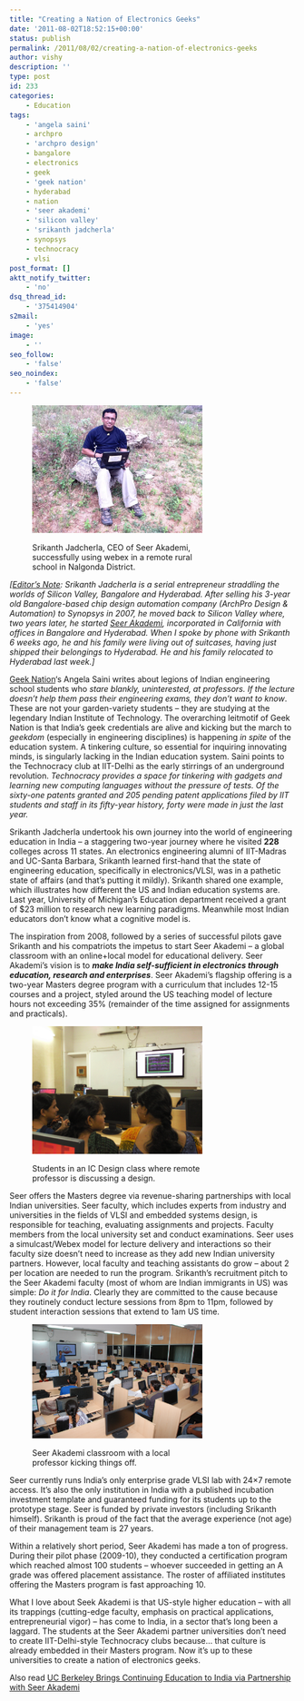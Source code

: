 ```yaml
---
title: "Creating a Nation of Electronics Geeks"
date: '2011-08-02T18:52:15+00:00'
status: publish
permalink: /2011/08/02/creating-a-nation-of-electronics-geeks
author: vishy
description: ''
type: post
id: 233
categories:
    - Education
tags:
    - 'angela saini'
    - archpro
    - 'archpro design'
    - bangalore
    - electronics
    - geek
    - 'geek nation'
    - hyderabad
    - nation
    - 'seer akademi'
    - 'silicon valley'
    - 'srikanth jadcherla'
    - synopsys
    - technocracy
    - vlsi
post_format: []
aktt_notify_twitter:
    - 'no'
dsq_thread_id:
    - '375414904'
s2mail:
    - 'yes'
image:
    - ''
seo_follow:
    - 'false'
seo_noindex:
    - 'false'
---
```

<figure aria-describedby="caption-attachment-234" class="wp-caption alignleft" id="attachment_234" style="width: 300px">

[![](../../../../uploads/2011/08/profJSK.jpg "profJSK")](../../../../uploads/2011/08/profJSK.jpg)<figcaption class="wp-caption-text" id="caption-attachment-234">Srikanth Jadcherla, CEO of Seer Akademi, successfully using webex in a remote rural school in Nalgonda District.</figcaption></figure>

*\[<span style="text-decoration: underline;">Editor’s Note</span>: Srikanth Jadcherla is a serial entrepreneur straddling the worlds of Silicon Valley, Bangalore and Hyderabad. After selling his 3-year old Bangalore-based chip design automation company (ArchPro Design &amp; Automation) to Synopsys in 2007, he moved back to Silicon Valley where, two years later, he started [Seer Akademi](http://seerakademi.com/index.htm), incorporated in California with offices in Bangalore and Hyderabad. When I spoke by phone with Srikanth 6 weeks ago, he and his family were living out of suitcases, having just shipped their belongings to Hyderabad. He and his family relocated to Hyderabad last week.\]*

[Geek Nation](http://www.amazon.co.uk/Geek-Nation-Indian-Science-Taking/dp/1444710141)‘s Angela Saini writes about legions of Indian engineering school students who *stare blankly, uninterested, at professors. If the lecture doesn’t help them pass their engineering exams, they don’t want to know*. These are not your garden-variety students – they are studying at the legendary Indian Institute of Technology. The overarching leitmotif of Geek Nation is that India’s geek credentials are alive and kicking but the march to *geekdom* (especially in engineering disciplines) is happening *in spite* of the education system. A tinkering culture, so essential for inquiring innovating minds, is singularly lacking in the Indian education system. Saini points to the Technocracy club at IIT-Delhi as the early stirrings of an underground revolution. *Technocracy provides a space for tinkering with gadgets and learning new computing languages without the pressure of tests. Of the sixty-one patents granted and 205 pending patent applications filed by IIT students and staff in its fifty-year history, forty were made in just the last year.*

Srikanth Jadcherla undertook his own journey into the world of engineering education in India – a staggering two-year journey where he visited **228** colleges across 11 states. An electronics engineering alumni of IIT-Madras and UC-Santa Barbara, Srikanth learned first-hand that the state of engineering education, specifically in electronics/VLSI, was in a pathetic state of affairs (and that’s putting it mildly). Srikanth shared one example, which illustrates how different the US and Indian education systems are. Last year, University of Michigan’s Education department received a grant of $23 million to research new learning paradigms. Meanwhile most Indian educators don’t know what a cognitive model is.

The inspiration from 2008, followed by a series of successful pilots gave Srikanth and his compatriots the impetus to start Seer Akademi – a global classroom with an online+local model for educational delivery. Seer Akademi’s vision is to ***make India self-sufficient in electronics through education, research and enterprises***. Seer Akademi’s flagship offering is a two-year Masters degree program with a curriculum that includes 12-15 courses and a project, styled around the US teaching model of lecture hours not exceeding 35% (remainder of the time assigned for assignments and practicals).

<figure aria-describedby="caption-attachment-235" class="wp-caption alignright" id="attachment_235" style="width: 300px">

[![](../../../../uploads/2011/08/Photo0850.jpg "SAMSUNG")](../../../../uploads/2011/08/Photo0850.jpg)<figcaption class="wp-caption-text" id="caption-attachment-235">Students in an IC Design class where remote professor is discussing a design.</figcaption></figure>

Seer offers the Masters degree via revenue-sharing partnerships with local Indian universities. Seer faculty, which includes experts from industry and universities in the fields of VLSI and embedded systems design, is responsible for teaching, evaluating assignments and projects. Faculty members from the local university set and conduct examinations. Seer uses a simulcast/Webex model for lecture delivery and interactions so their faculty size doesn’t need to increase as they add new Indian university partners. However, local faculty and teaching assistants do grow – about 2 per location are needed to run the program. Srikanth’s recruitment pitch to the Seer Akademi faculty (most of whom are Indian immigrants in US) was simple: *Do it for India*. Clearly they are committed to the cause because they routinely conduct lecture sessions from 8pm to 11pm, followed by student interaction sessions that extend to 1am US time.

<figure aria-describedby="caption-attachment-236" class="wp-caption alignleft" id="attachment_236" style="width: 300px">

[![](../../../../uploads/2011/08/Class-room-Pic-3.jpg "Class room Pic 3")](../../../../uploads/2011/08/Class-room-Pic-3.jpg)<figcaption class="wp-caption-text" id="caption-attachment-236">Seer Akademi classroom with a local professor kicking things off.</figcaption></figure>

Seer currently runs India’s only enterprise grade VLSI lab with 24×7 remote access. It’s also the only institution in India with a published incubation investment template and guaranteed funding for its students up to the prototype stage. Seer is funded by private investors (including Srikanth himself). Srikanth is proud of the fact that the average experience (not age) of their management team is 27 years.

Within a relatively short period, Seer Akademi has made a ton of progress. During their pilot phase (2009-10), they conducted a certification program which reached almost 100 students – whoever succeeded in getting an A grade was offered placement assistance. The roster of affiliated institutes offering the Masters program is fast approaching 10.

What I love about Seek Akademi is that US-style higher education – with all its trappings (cutting-edge faculty, emphasis on practical applications, entrepreneurial vigor) – has come to India, in a sector that’s long been a laggard. The students at the Seer Akademi partner universities don’t need to create IIT-Delhi-style Technocracy clubs because… that culture is already embedded in their Masters program. Now it’s up to these universities to create a nation of electronics geeks.

Also read [UC Berkeley Brings Continuing Education to India via Partnership with Seer Akademi](http://www.techsangam.com/2011/12/18/uc-berkeley-brings-continuing-education-to-india-via-partnership-with-seer-akademi/)